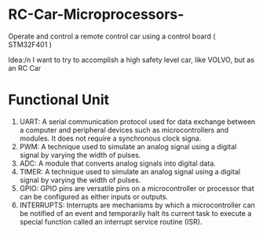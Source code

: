 # RC-Car-Microprocessors-
Operate and control a remote control car using a control board ( STM32F401 )

Idea:/n
I want to try to accomplish a high safety level car, like VOLVO, but as an RC Car

# Functional Unit
1. UART:
   A serial communication protocol used for data exchange between a computer and peripheral devices such as microcontrollers and modules. It does not require a synchronous clock signa.
2. PWM:
   A technique used to simulate an analog signal using a digital signal by varying the width of pulses.
3. ADC:
   A module that converts analog signals into digital data.
4. TIMER:
   A technique used to simulate an analog signal using a digital signal by varying the width of pulses.
5. GPIO:
   GPIO pins are versatile pins on a microcontroller or processor that can be configured as either inputs or outputs.
6. INTERRUPTS:
   Interrupts are mechanisms by which a microcontroller can be notified of an event and temporarily halt its current task to execute a special function called an interrupt service routine (ISR).
   

